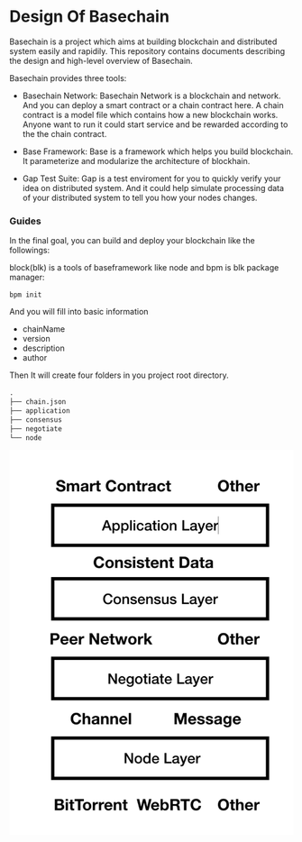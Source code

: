 Design Of Basechain
===
Basechain is a project which aims at building blockchain and distributed system easily and rapidily. 
This repository contains documents describing the design and high-level overview of Basechain.

Basechain provides three tools:

- Basechain Network: Basechain Network is a blockchain and network. And you can deploy a smart contract or a chain contract here. A chain contract is a model file which contains how a new blockchain works. Anyone want to run it could start service and be rewarded according to the the chain contract.

- Base Framework: Base is a framework which helps you build blockchain. It parameterize and modularize the architecture of blockhain. 

- Gap Test Suite: Gap is a test enviroment for you to quickly verify your idea on distributed system. And it could help simulate processing data of your distributed system to tell you how your nodes changes.

### Guides

In the final goal, you can build and deploy your blockchain like the followings:

block(blk) is a tools of baseframework like node and bpm is blk package manager:

```
bpm init

```

And you will fill into basic information

- chainName
- version
- description
- author

Then It will create four folders in you project root directory.

```
.
├── chain.json
├── application
├── consensus
├── negotiate
└── node
```

![Architecture](Architecture.png)
